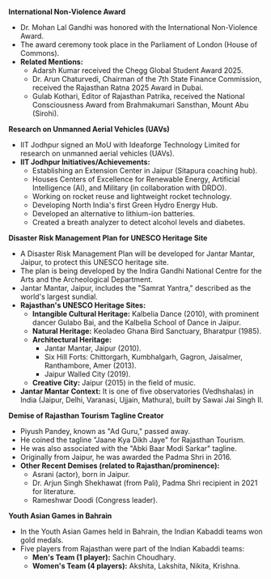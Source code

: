 **International Non-Violence Award**
*   Dr. Mohan Lal Gandhi was honored with the International Non-Violence Award.
*   The award ceremony took place in the Parliament of London (House of Commons).
*   **Related Mentions:**
    *   Adarsh Kumar received the Chegg Global Student Award 2025.
    *   Dr. Arun Chaturvedi, Chairman of the 7th State Finance Commission, received the Rajasthan Ratna 2025 Award in Dubai.
    *   Gulab Kothari, Editor of Rajasthan Patrika, received the National Consciousness Award from Brahmakumari Sansthan, Mount Abu (Sirohi).

**Research on Unmanned Aerial Vehicles (UAVs)**
*   IIT Jodhpur signed an MoU with Ideaforge Technology Limited for research on unmanned aerial vehicles (UAVs).
*   **IIT Jodhpur Initiatives/Achievements:**
    *   Establishing an Extension Center in Jaipur (Sitapura coaching hub).
    *   Houses Centers of Excellence for Renewable Energy, Artificial Intelligence (AI), and Military (in collaboration with DRDO).
    *   Working on rocket reuse and lightweight rocket technology.
    *   Developing North India's first Green Hydro Energy Hub.
    *   Developed an alternative to lithium-ion batteries.
    *   Created a breath analyzer to detect alcohol levels and diabetes.

**Disaster Risk Management Plan for UNESCO Heritage Site**
*   A Disaster Risk Management Plan will be developed for Jantar Mantar, Jaipur, to protect this UNESCO heritage site.
*   The plan is being developed by the Indira Gandhi National Centre for the Arts and the Archeological Department.
*   Jantar Mantar, Jaipur, includes the "Samrat Yantra," described as the world's largest sundial.
*   **Rajasthan's UNESCO Heritage Sites:**
    *   **Intangible Cultural Heritage:** Kalbelia Dance (2010), with prominent dancer Gulabo Bai, and the Kalbelia School of Dance in Jaipur.
    *   **Natural Heritage:** Keoladeo Ghana Bird Sanctuary, Bharatpur (1985).
    *   **Architectural Heritage:**
        *   Jantar Mantar, Jaipur (2010).
        *   Six Hill Forts: Chittorgarh, Kumbhalgarh, Gagron, Jaisalmer, Ranthambore, Amer (2013).
        *   Jaipur Walled City (2019).
    *   **Creative City:** Jaipur (2015) in the field of music.
*   **Jantar Mantar Context:** It is one of five observatories (Vedhshalas) in India (Jaipur, Delhi, Varanasi, Ujjain, Mathura), built by Sawai Jai Singh II.

**Demise of Rajasthan Tourism Tagline Creator**
*   Piyush Pandey, known as "Ad Guru," passed away.
*   He coined the tagline "Jaane Kya Dikh Jaye" for Rajasthan Tourism.
*   He was also associated with the "Abki Baar Modi Sarkar" tagline.
*   Originally from Jaipur, he was awarded the Padma Shri in 2016.
*   **Other Recent Demises (related to Rajasthan/prominence):**
    *   Asrani (actor), born in Jaipur.
    *   Dr. Arjun Singh Shekhawat (from Pali), Padma Shri recipient in 2021 for literature.
    *   Rameshwar Doodi (Congress leader).

**Youth Asian Games in Bahrain**
*   In the Youth Asian Games held in Bahrain, the Indian Kabaddi teams won gold medals.
*   Five players from Rajasthan were part of the Indian Kabaddi teams:
    *   **Men's Team (1 player):** Sachin Choudhary.
    *   **Women's Team (4 players):** Akshita, Lakshita, Nikita, Krishna.